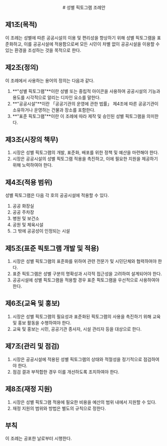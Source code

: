 <div align="center">
# 성별 픽토그램 조례안
</div>

## 제1조(목적)
이 조례는 성별에 따른 공공시설의 이용 및 편리성을 향상하기 위해 성별 픽토그램을 표준화하고, 이를 공공시설에 적용함으로써 모든 시민이 차별 없이 공공시설을 이용할 수 있는 환경을 조성하는 것을 목적으로 한다.

## 제2조(정의)
이 조례에서 사용하는 용어의 정의는 다음과 같다.
1. **"성별 픽토그램"**이란 성별 또는 중립적 아이콘을 사용하여 공공시설의 기능과 용도를 시각적으로 알리는 디자인 요소를 말한다.
2. **"공공시설"**이란 「공공기관의 운영에 관한 법률」 제4조에 따른 공공기관이 소유하거나 운영하는 건물과 장소를 포함한다.
3. **"표준 픽토그램"**이란 이 조례에 따라 제작 및 승인된 성별 픽토그램을 의미한다.

## 제3조(시장의 책무)
1. 시장은 성별 픽토그램의 개발, 표준화, 배포를 위한 정책 및 예산을 마련해야 한다.  
2. 시장은 공공시설의 성별 픽토그램 적용을 촉진하고, 이에 필요한 지원을 제공하기 위해 노력하여야 한다.

## 제4조(적용 범위)
성별 픽토그램은 다음 각 호의 공공시설에 적용할 수 있다.
1. 공공 화장실
2. 공공 주차장
3. 병원 및 보건소
4. 공원 및 체육시설
5. 그 밖에 공공성이 인정되는 시설

## 제5조(표준 픽토그램 개발 및 적용)
1. 시장은 성별 픽토그램의 표준화를 위하여 관련 전문가 및 시민단체와 협력하여야 한다.  
2. 표준 픽토그램은 성별 구분의 명확성과 시각적 접근성을 고려하여 설계되어야 한다.  
3. 공공시설에 성별 픽토그램을 적용할 경우 표준 픽토그램을 우선적으로 사용하여야 한다.

## 제6조(교육 및 홍보)
1. 시장은 성별 픽토그램의 필요성과 표준화된 픽토그램의 사용을 촉진하기 위해 교육 및 홍보 활동을 수행하여야 한다.  
2. 교육 및 홍보는 시민, 공공기관 종사자, 시설 관리자 등을 대상으로 한다.

## 제7조(관리 및 점검)
1. 시장은 공공시설에 적용된 성별 픽토그램의 상태와 적절성을 정기적으로 점검하여야 한다.  
2. 점검 결과 부적합한 경우 이를 개선하도록 조치하여야 한다.

## 제8조(재정 지원)
1. 시장은 성별 픽토그램 적용에 필요한 비용을 예산의 범위 내에서 지원할 수 있다.  
2. 재정 지원의 범위와 방법은 별도의 규칙으로 정한다.

## 부칙
이 조례는 공포한 날로부터 시행한다.
